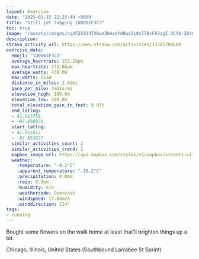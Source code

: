 ```yaml
---
layout: Exercise
date: '2025-01-15 22:25:44 +0000'
title: "Still jet lagging \U0001F3C3"
toc: true
image: "/assets/images/cqAF2S9J4TXkLm3hAxdYADwa3i0xllBcFh3zgI-3CYU-2048x1536.jpg.jpeg"
description:
strava_activity_url: https://www.strava.com/activities/13365784600
exercise_data:
  emoji: "\U0001F3C3"
  average_heartrate: 152.1bpm
  max_heartrate: 172.0bpm
  average_watts: 439.0W
  max_watts: 551W
  distance_in_miles: 2.01mi
  pace_per_mile: 7m41s/mi
  elevation_high: 186.0m
  elevation_low: 180.0m
  total_elevation_gain_in_feet: 9.8ft
  end_latlng:
  - 41.913756
  - -87.650831
  start_latlng:
  - 41.912412
  - -87.653077
  similar_activities_count: 2
  similar_activities_trend: 1
  mapbox_image_url: https://api.mapbox.com/styles/v1/mapbox/streets-v11/static/path-5+787af2-1.0(mhy~Fzl~uOAw%40Gc%40%3Fe%40Ks%40%40QCg%40DyCCwCDi%40AUcAAICQBi%40%3FODEBcAA_%40CS%40e%40H_%40AICk%40AaDJw%40AgAF%5D%40%5BC%7D%40DOC%5BDCC%3FEI%7BEE_%40ECM%40e%40Fo%40OK%3F%7B%40DS%3FWDaBAQ%40%5BHY%40KAOUDH%40FCDKB_BCw%40%60%40gAFOAEEOUCQBw%40MiH%40wECsABWJIXArBAt%40G~BEBLE%60D%40j%40DLNLJ%3FTM%5E%3F%60AIX%40dCG%60%40%3Fh%40PDTGdBBx%40A%60%40AvBDL%40%60BHrBEpA%40f%40f%40Bf%40El%40%40p%40EXDR%40FC%60%40%3Fn%40GfAGd%40%40%60%40Cl%40%40TApADfBI%5C%3Fd%40I%7CADB%40EhBBZ),pin-s-s+e5b22e(-87.6515,41.91383),pin-s-f+89ae00(-87.64894999999993,41.91376)/auto/800x800?access_token=pk.eyJ1Ijoiam9zaGJlY2ttYW4iLCJhIjoiY205eWR2aDd1MWZ6djJrbXc4a3M0bWZleiJ9.XiG9OWkNcZk2QzjJbxLB4A
  weather:
    :temperature: "-9.1°C"
    :apparent_temperature: "-15.2°C"
    :precipitation: 0.0mm
    :rain: 0.0mm
    :humidity: 61%
    :weathercode: Overcast
    :windspeed: 17.0km/h
    :winddirection: 214°
tags:
- running
---
```

Bought some flowers on the walk home at least that’ll brighten things up a bit.

Chicago, Illinois, United States (Southbound Larrabee St Sprint)
